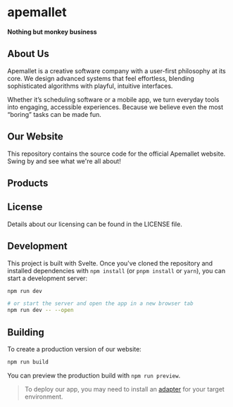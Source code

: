 # apemallet

**Nothing but monkey business**

## About Us

Apemallet is a creative software company with a user-first philosophy at its core. We design advanced systems that feel effortless, blending sophisticated algorithms with playful, intuitive interfaces.

Whether it’s scheduling software or a mobile app, we turn everyday tools into engaging, accessible experiences. Because we believe even the most “boring” tasks can be made fun.

## Our Website

This repository contains the source code for the official Apemallet website. Swing by and see what we're all about!

## Products

<!-- Information about our products will go here -->

## License

Details about our licensing can be found in the LICENSE file.

## Development

This project is built with Svelte. Once you've cloned the repository and installed dependencies with `npm install` (or `pnpm install` or `yarn`), you can start a development server:

```bash
npm run dev

# or start the server and open the app in a new browser tab
npm run dev -- --open
```

## Building

To create a production version of our website:

```bash
npm run build
```

You can preview the production build with `npm run preview`.

> To deploy our app, you may need to install an [adapter](https://svelte.dev/docs/kit/adapters) for your target environment.
